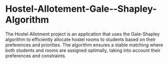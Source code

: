 # Hostel-Allotement-Gale--Shapley-Algorithm 
The Hostel Allotment project is an application that uses the Gale-Shapley algorithm to efficiently allocate hostel rooms to students based on their preferences and priorities. The algorithm ensures a stable matching where both students and rooms are assigned optimally, taking into account their preferences and constraints.
